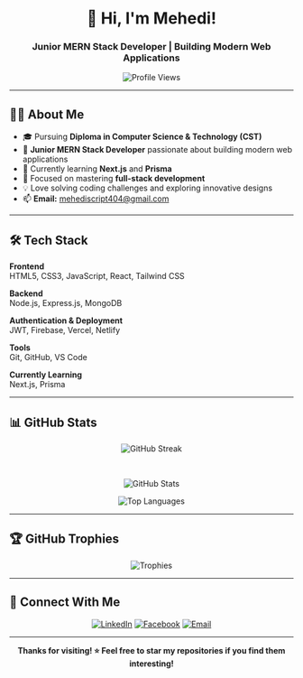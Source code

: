 <div align="center">
  
# 👋 Hi, I'm Mehedi!

### Junior MERN Stack Developer | Building Modern Web Applications

![Profile Views](https://komarev.com/ghpvc/?username=mehediScriptDev&color=blueviolet&style=flat-square)

</div>

---

## 👨‍💻 About Me

- 🎓 Pursuing **Diploma in Computer Science & Technology (CST)**
- 💼 **Junior MERN Stack Developer** passionate about building modern web applications
- 🌱 Currently learning **Next.js** and **Prisma**
- 🎯 Focused on mastering **full-stack development**
- 💡 Love solving coding challenges and exploring innovative designs
- 📫 **Email:** mehediscript404@gmail.com

---

## 🛠️ Tech Stack

**Frontend**  
HTML5, CSS3, JavaScript, React, Tailwind CSS

**Backend**  
Node.js, Express.js, MongoDB

**Authentication & Deployment**  
JWT, Firebase, Vercel, Netlify

**Tools**  
Git, GitHub, VS Code

**Currently Learning**  
Next.js, Prisma

---

## 📊 GitHub Stats

<div align="center">

![GitHub Streak](https://github-readme-streak-stats.herokuapp.com/?user=mehediScriptDev&theme=tokyonight&hide_border=true&border_radius=10)

<br/>

![GitHub Stats](https://github-readme-stats.vercel.app/api?username=mehediScriptDev&show_icons=true&theme=tokyonight&hide_border=true&border_radius=10&count_private=true&include_all_commits=true)

![Top Languages](https://github-readme-stats.vercel.app/api/top-langs/?username=mehediScriptDev&theme=tokyonight&hide_border=true&border_radius=10&layout=compact&langs_count=6)

</div>

---

## 🏆 GitHub Trophies

<div align="center">

![Trophies](https://github-profile-trophy.vercel.app/?username=mehediScriptDev&theme=tokyonight&no-frame=true&margin-w=4&row=1&column=6)

</div>

---

## 🤝 Connect With Me

<div align="center">

[![LinkedIn](https://img.shields.io/badge/LinkedIn-0077B5?style=for-the-badge&logo=linkedin&logoColor=white)](https://www.linkedin.com/in/mehedi-mehedi-09a088349)
[![Facebook](https://img.shields.io/badge/Facebook-1877F2?style=for-the-badge&logo=facebook&logoColor=white)](https://www.facebook.com/mehediScript404/)
[![Email](https://img.shields.io/badge/Gmail-D14836?style=for-the-badge&logo=gmail&logoColor=white)](mailto:mehedi25122003@gmail.com)

</div>

---

<div align="center">

**Thanks for visiting! ⭐ Feel free to star my repositories if you find them interesting!**

</div>
